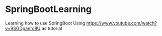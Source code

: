 # SpringBootLearning
Learning how to use SpringBoot
Using https://www.youtube.com/watch?v=9SGDpanrc8U as tutorial
